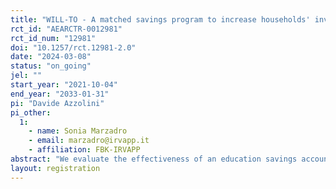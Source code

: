 ```yaml
---
title: "WILL-TO - A matched savings program to increase households' investments in children's education"
rct_id: "AEARCTR-0012981"
rct_id_num: "12981"
doi: "10.1257/rct.12981-2.0"
date: "2024-03-08"
status: "on_going"
jel: ""
start_year: "2021-10-04"
end_year: "2033-01-31"
pi: "Davide Azzolini"
pi_other:
  1:
    - name: Sonia Marzadro
    - email: marzadro@irvapp.it
    - affiliation: FBK-IRVAPP
abstract: "We evaluate the effectiveness of an education savings account program aimed at reducing low-income families' children's risk to drop out from secondary school in Italy. The program (WILL-TORINO) is implemented by a philanthropic organization in Torino, Northwestern Italy since 2020. The program targets 5th graders from low-income families and offers them and their families the opportunity to save small amounts of money (between 5 and 30 euros per month up to a maximum of 1,500 euros over a 6-year period) in a digital wallet. Household deposits are multiplied by four if the money is spent on proven educational expenses (e.g., computers/internet; culture, book purchases; various school expenses, language or computer courses, sports, transportation). In addition to the savings account, beneficiaries are offered a financial education program, educational support and guidance."
layout: registration
---
```


